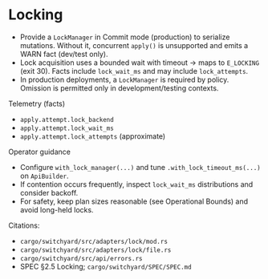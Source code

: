 # Locking

- Provide a `LockManager` in Commit mode (production) to serialize mutations. Without it, concurrent `apply()` is unsupported and emits a WARN fact (dev/test only).
- Lock acquisition uses a bounded wait with timeout → maps to `E_LOCKING` (exit 30). Facts include `lock_wait_ms` and may include `lock_attempts`.
- In production deployments, a `LockManager` is required by policy. Omission is permitted only in development/testing contexts.

Telemetry (facts)
- `apply.attempt.lock_backend`
- `apply.attempt.lock_wait_ms`
- `apply.attempt.lock_attempts` (approximate)

Operator guidance
- Configure `with_lock_manager(...)` and tune `.with_lock_timeout_ms(...)` on `ApiBuilder`.
- If contention occurs frequently, inspect `lock_wait_ms` distributions and consider backoff.
- For safety, keep plan sizes reasonable (see Operational Bounds) and avoid long-held locks.

Citations:
- `cargo/switchyard/src/adapters/lock/mod.rs`
- `cargo/switchyard/src/adapters/lock/file.rs`
- `cargo/switchyard/src/api/errors.rs`
- SPEC §2.5 Locking; `cargo/switchyard/SPEC/SPEC.md`
